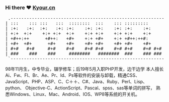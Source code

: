 ### Hi there ❤️ [Kyour.cn](http://www.kyour.cn "Kyour.cn")

<pre align="center">
 .---------------------------------------------------------------------------------.
| :::    ::: :::   :::  ::::::::  :::    ::: :::::::::       ::::::::  ::::    :::  |
| :+:   :+:  :+:   :+: :+:    :+: :+:    :+: :+:    :+:     :+:    :+: :+:+:   :+:  |
| +:+  +:+    +:+ +:+  +:+    +:+ +:+    +:+ +:+    +:+     +:+        :+:+:+  +:+  |
| +#++:++      +#++:   +#+    +:+ +#+    +:+ +#++:++#:      +#+        +#+ +:+ +#+  |
| +#+  +#+      +#+    +#+    +#+ +#+    +#+ +#+    +#+     +#+        +#+  +#+#+#  |
| #+#   #+#     #+#    #+#    #+# #+#    #+# #+#    #+# #+# #+#    #+# #+#   #+#+#  |
| ###    ###    ###     ########   ########  ###    ### ###  ########  ###    ####  |
 `---------------------------------------------------------------------------------'
</pre>

98年11月生，中专毕业，辍学修车；后19年5月入职PHP开发，边干边学
本人擅长Ai、Fw、Fl、Br、Ae、Pr、Id、Ps等软件的安装与卸载，精通CSS、
JavaScript、PHP、ASP、C、C＋＋、C#、Java、Ruby、Perl、Lisp、python、
Objective-C、ActionScript、Pascal、spss、sas等单词的拼写，
熟悉Windows、Linux、Mac、Android、IOS、WP8等系统的开关机。
